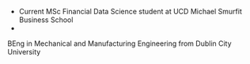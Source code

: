 - Current MSc Financial Data Science student at UCD Michael Smurfit Business School
- 
BEng in Mechanical and Manufacturing Engineering from Dublin City University
